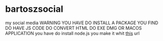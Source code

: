 # bartoszsocial
my social media WARNING YOU HAVE DO INSTALL A PACKAGE YOU FIND DO HAVE JS CODE DO CONVERT HTML DO EXE DMG OR MACOS APPLICATION you have do install node.js you make it whit [this](https://nodejs.com) url
